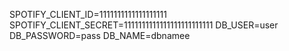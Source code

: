 SPOTIFY_CLIENT_ID=1111111111111111111
SPOTIFY_CLIENT_SECRET=1111111111111111111111111
DB_USER=user
DB_PASSWORD=pass
DB_NAME=dbnamee
